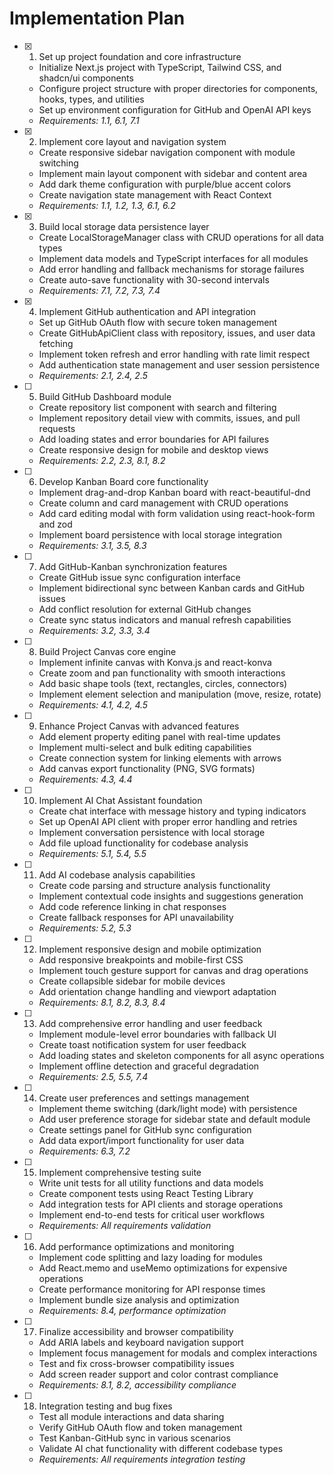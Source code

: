 # Implementation Plan

- [x] 1. Set up project foundation and core infrastructure
  - Initialize Next.js project with TypeScript, Tailwind CSS, and shadcn/ui components
  - Configure project structure with proper directories for components, hooks, types, and utilities
  - Set up environment configuration for GitHub and OpenAI API keys
  - _Requirements: 1.1, 6.1, 7.1_

- [x] 2. Implement core layout and navigation system
  - Create responsive sidebar navigation component with module switching
  - Implement main layout component with sidebar and content area
  - Add dark theme configuration with purple/blue accent colors
  - Create navigation state management with React Context
  - _Requirements: 1.1, 1.2, 1.3, 6.1, 6.2_

- [x] 3. Build local storage data persistence layer
  - Create LocalStorageManager class with CRUD operations for all data types
  - Implement data models and TypeScript interfaces for all modules
  - Add error handling and fallback mechanisms for storage failures
  - Create auto-save functionality with 30-second intervals
  - _Requirements: 7.1, 7.2, 7.3, 7.4_

- [x] 4. Implement GitHub authentication and API integration
  - Set up GitHub OAuth flow with secure token management
  - Create GitHubApiClient class with repository, issues, and user data fetching
  - Implement token refresh and error handling with rate limit respect
  - Add authentication state management and user session persistence
  - _Requirements: 2.1, 2.4, 2.5_

- [ ] 5. Build GitHub Dashboard module
  - Create repository list component with search and filtering
  - Implement repository detail view with commits, issues, and pull requests
  - Add loading states and error boundaries for API failures
  - Create responsive design for mobile and desktop views
  - _Requirements: 2.2, 2.3, 8.1, 8.2_

- [ ] 6. Develop Kanban Board core functionality
  - Implement drag-and-drop Kanban board with react-beautiful-dnd
  - Create column and card management with CRUD operations
  - Add card editing modal with form validation using react-hook-form and zod
  - Implement board persistence with local storage integration
  - _Requirements: 3.1, 3.5, 8.3_

- [ ] 7. Add GitHub-Kanban synchronization features
  - Create GitHub issue sync configuration interface
  - Implement bidirectional sync between Kanban cards and GitHub issues
  - Add conflict resolution for external GitHub changes
  - Create sync status indicators and manual refresh capabilities
  - _Requirements: 3.2, 3.3, 3.4_

- [ ] 8. Build Project Canvas core engine
  - Implement infinite canvas with Konva.js and react-konva
  - Create zoom and pan functionality with smooth interactions
  - Add basic shape tools (text, rectangles, circles, connectors)
  - Implement element selection and manipulation (move, resize, rotate)
  - _Requirements: 4.1, 4.2, 4.5_

- [ ] 9. Enhance Project Canvas with advanced features
  - Add element property editing panel with real-time updates
  - Implement multi-select and bulk editing capabilities
  - Create connection system for linking elements with arrows
  - Add canvas export functionality (PNG, SVG formats)
  - _Requirements: 4.3, 4.4_

- [ ] 10. Implement AI Chat Assistant foundation
  - Create chat interface with message history and typing indicators
  - Set up OpenAI API client with proper error handling and retries
  - Implement conversation persistence with local storage
  - Add file upload functionality for codebase analysis
  - _Requirements: 5.1, 5.4, 5.5_

- [ ] 11. Add AI codebase analysis capabilities
  - Create code parsing and structure analysis functionality
  - Implement contextual code insights and suggestions generation
  - Add code reference linking in chat responses
  - Create fallback responses for API unavailability
  - _Requirements: 5.2, 5.3_

- [ ] 12. Implement responsive design and mobile optimization
  - Add responsive breakpoints and mobile-first CSS
  - Implement touch gesture support for canvas and drag operations
  - Create collapsible sidebar for mobile devices
  - Add orientation change handling and viewport adaptation
  - _Requirements: 8.1, 8.2, 8.3, 8.4_

- [ ] 13. Add comprehensive error handling and user feedback
  - Implement module-level error boundaries with fallback UI
  - Create toast notification system for user feedback
  - Add loading states and skeleton components for all async operations
  - Implement offline detection and graceful degradation
  - _Requirements: 2.5, 5.5, 7.4_

- [ ] 14. Create user preferences and settings management
  - Implement theme switching (dark/light mode) with persistence
  - Add user preference storage for sidebar state and default module
  - Create settings panel for GitHub sync configuration
  - Add data export/import functionality for user data
  - _Requirements: 6.3, 7.2_

- [ ] 15. Implement comprehensive testing suite
  - Write unit tests for all utility functions and data models
  - Create component tests using React Testing Library
  - Add integration tests for API clients and storage operations
  - Implement end-to-end tests for critical user workflows
  - _Requirements: All requirements validation_

- [ ] 16. Add performance optimizations and monitoring
  - Implement code splitting and lazy loading for modules
  - Add React.memo and useMemo optimizations for expensive operations
  - Create performance monitoring for API response times
  - Implement bundle size analysis and optimization
  - _Requirements: 8.4, performance optimization_

- [ ] 17. Finalize accessibility and browser compatibility
  - Add ARIA labels and keyboard navigation support
  - Implement focus management for modals and complex interactions
  - Test and fix cross-browser compatibility issues
  - Add screen reader support and color contrast compliance
  - _Requirements: 8.1, 8.2, accessibility compliance_

- [ ] 18. Integration testing and bug fixes
  - Test all module interactions and data sharing
  - Verify GitHub OAuth flow and token management
  - Test Kanban-GitHub sync in various scenarios
  - Validate AI chat functionality with different codebase types
  - _Requirements: All requirements integration testing_
